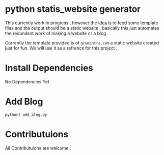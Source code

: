 # python statis_website generator
This currently work in progress , however the idea is to feed some
template files and the output should be a static website , basically this just automates the redundent work of making a website or a blog .

Currently the template provided is of `grumantra.com` a static website created
just for fun. We will use it as a refrence for this project .

# Install Dependencies
No Dependencies Yet

# Add Blog
```
python3 add_blog.py
```
# Contributuions
All Contributuions are welcome .
